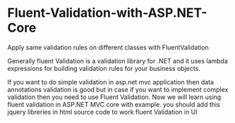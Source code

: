 # Fluent-Validation-with-ASP.NET-Core
Apply same validation rules on different classes with FluentValidation

Generally fluent Validation is a validation library for .NET and it uses lambda expressions for building validation rules for your business objects. 

 

If you want to do simple validation in asp.net mvc application then data annotations validation is good but in case if you want to implement complex validation then you need to use Fluent Validation. 
Now we will learn using fluent validation in ASP.NET MVC core with example.
you should add this jquery libreries in html source code to work fluent Validation in UI

 <script src="https://cdnjs.cloudflare.com/ajax/libs/jquery/3.5.1/jquery.min.js"></script>
 <script src="https://ajax.aspnetcdn.com/ajax/jquery.validate/1.17.0/jquery.validate.min.js"></script>
<script src="https://cdnjs.cloudflare.com/ajax/libs/jquery-validation-unobtrusive/3.2.11/jquery.validate.unobtrusive.min.js"></script>
